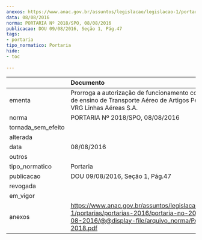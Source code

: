 ```yaml
---
anexos: https://www.anac.gov.br/assuntos/legislacao/legislacao-1/portarias/portarias-2016/portaria-no-2018-sia-08-08-2016/@@display-file/arquivo_norma/PA2016-2018.pdf
data: 08/08/2016
norma: PORTARIA Nº 2018/SPO, 08/08/2016
publicacao: DOU 09/08/2016, Seção 1, Pág.47
tags:
- portaria
tipo_normatico: Portaria
hide: 
- toc 
 
---
```


|                    | Documento                                                                                                                                                      |
|:-------------------|:---------------------------------------------------------------------------------------------------------------------------------------------------------------|
| ementa             | Prorroga a autorização de funcionamento como entidade de ensino de Transporte Aéreo de Artigos Perigosos da VRG Linhas Aéreas S.A.                             |
| norma              | PORTARIA Nº 2018/SPO, 08/08/2016                                                                                                                               |
| tornada_sem_efeito |                                                                                                                                                                |
| alterada           |                                                                                                                                                                |
| data               | 08/08/2016                                                                                                                                                     |
| outros             |                                                                                                                                                                |
| tipo_normatico     | Portaria                                                                                                                                                       |
| publicacao         | DOU 09/08/2016, Seção 1, Pág.47                                                                                                                                |
| revogada           |                                                                                                                                                                |
| em_vigor           |                                                                                                                                                                |
| anexos             | https://www.anac.gov.br/assuntos/legislacao/legislacao-1/portarias/portarias-2016/portaria-no-2018-sia-08-08-2016/@@display-file/arquivo_norma/PA2016-2018.pdf |